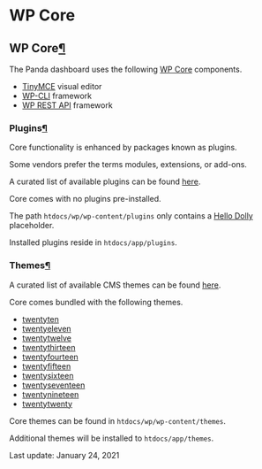 # WP Core

## WP Core[¶](wp-core.md#wp-core) <a id="wp-core"></a>

The Panda dashboard uses the following [WP Core](https://make.wordpress.org/core/handbook/) components.

* [TinyMCE](https://github.com/tinymce/tinymce) visual editor
* [WP-CLI](https://github.com/wp-cli/wp-cli) framework
* [WP REST API](https://developer.wordpress.org/rest-api/) framework

### Plugins[¶](wp-core.md#plugins) <a id="plugins"></a>

Core functionality is enhanced by packages known as plugins.

Some vendors prefer the terms modules, extensions, or add-ons.

A curated list of available plugins can be found [here](https://wordpress.org/plugins/).

Core comes with no plugins pre-installed.

The path `htdocs/wp/wp-content/plugins` only contains a [Hello Dolly](https://wordpress.org/plugins/hello-dolly/) placeholder.

Installed plugins reside in `htdocs/app/plugins`.

### Themes[¶](wp-core.md#themes) <a id="themes"></a>

A curated list of available CMS themes can be found [here](https://wordpress.org/themes/).

Core comes bundled with the following themes.

*  [twentyten](https://wordpress.org/themes/twentyten/)
*  [twentyeleven](https://wordpress.org/themes/twentyeleven/)
*  [twentytwelve](https://wordpress.org/themes/twentytwelve/)
*  [twentythirteen](https://wordpress.org/themes/twentythirteen/)
*  [twentyfourteen](https://wordpress.org/themes/twentyfourteen/)
*  [twentyfifteen](https://wordpress.org/themes/twentyfifteen/)
*  [twentysixteen](https://wordpress.org/themes/twentysixteen/)
*  [twentyseventeen](https://wordpress.org/themes/twentyseventeen/)
*  [twentynineteen](https://wordpress.org/themes/twentynineteen/)
*  [twentytwenty](https://wordpress.org/themes/twentytwenty/)

Core themes can be found in `htdocs/wp/wp-content/themes`.

Additional themes will be installed to `htdocs/app/themes`.

 Last update: January 24, 2021

